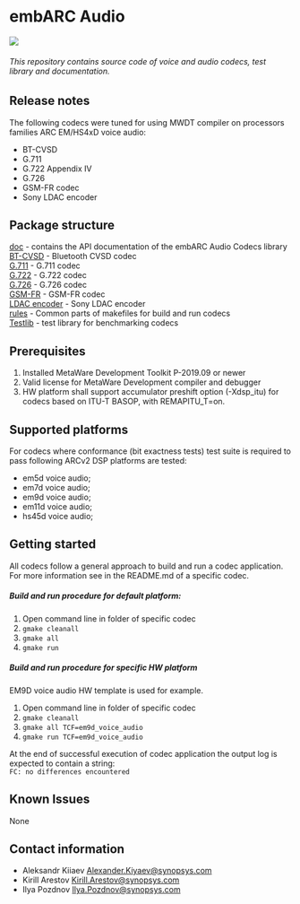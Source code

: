 embARC Audio
=====
![](https://embarc.org/images/icons/icon_audio.jpg)  
###### This repository contains source code of voice and audio codecs, test library and documentation.
## Release notes
The following codecs were tuned for using MWDT compiler on processors families ARC EM/HS4xD voice audio:
- BT-CVSD
- G.711  
- G.722 Appendix IV
- G.726
- GSM-FR codec
- Sony LDAC encoder

## Package structure
[doc](/doc) - contains the API documentation of the embARC Audio Codecs library  
[BT-CVSD](/cvsd) - Bluetooth CVSD codec  
[G.711](/g711) - G.711 codec  
[G.722](/g722) - G.722 codec  
[G.726](/g726) - G.726 codec  
[GSM-FR](/gsm_fr) - GSM-FR codec  
[LDAC encoder](/ldac_encoder) - Sony LDAC encoder  
[rules](/rules) - Common parts of makefiles for build and run codecs  
[Testlib](/testlib) - test library for benchmarking codecs  

## Prerequisites
1. Installed MetaWare Development Toolkit P-2019.09 or newer 
2. Valid license for MetaWare Development compiler and debugger
3. HW platform shall support accumulator preshift option (-Xdsp_itu) for codecs based on ITU-T BASOP, with REMAPITU_T=on.

## Supported platforms
For codecs where conformance (bit exactness tests) test suite is required to pass following ARCv2 DSP platforms are tested:
* em5d voice audio;
* em7d voice audio;
* em9d voice audio;
* em11d voice audio;
* hs45d voice audio;  

## Getting started
All codecs follow a general approach to build and run a codec application. For more information see in the README.md of a specific codec.
#####  Build and run procedure for default platform:
1. Open command line in folder of specific codec
2. `gmake cleanall`
3. `gmake all`
4. `gmake run`  

##### Build and run procedure for specific HW platform
EM9D voice audio HW template is used for example.
1. Open command line in folder of specific codec
2. `gmake cleanall`
3. `gmake all TCF=em9d_voice_audio`
4. `gmake run TCF=em9d_voice_audio`

At the end of successful execution of codec application the output log is expected to contain a string:  
`FC: no differences encountered`
## Known Issues
None

## Contact information
* Aleksandr Kiiaev <Alexander.Kiyaev@synopsys.com>
* Kirill Arestov <Kirill.Arestov@synopsys.com>
* Ilya Pozdnov <Ilya.Pozdnov@synopsys.com>
